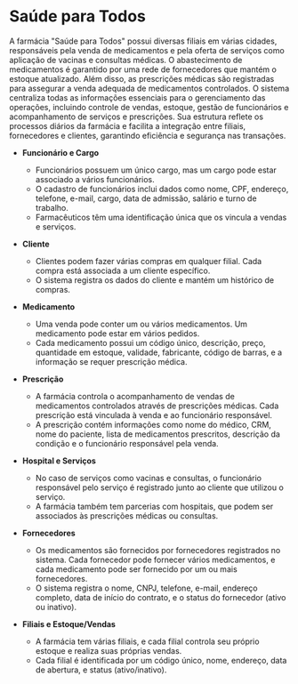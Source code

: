 # Saúde para Todos

A farmácia "Saúde para Todos" possui diversas filiais em várias cidades, responsáveis pela venda de medicamentos e pela oferta de serviços como aplicação de vacinas e consultas médicas. O abastecimento de medicamentos é garantido por uma rede de fornecedores que mantém o estoque atualizado. Além disso, as prescrições médicas são registradas para assegurar a venda adequada de medicamentos controlados. O sistema centraliza todas as informações essenciais para o gerenciamento das operações, incluindo controle de vendas, estoque, gestão de funcionários e acompanhamento de serviços e prescrições. Sua estrutura reflete os processos diários da farmácia e facilita a integração entre filiais, fornecedores e clientes, garantindo eficiência e segurança nas transações.

- **Funcionário e Cargo**
    - Funcionários possuem um único cargo, mas um cargo pode estar associado a vários funcionários.
    - O cadastro de funcionários inclui dados como nome, CPF, endereço, telefone, e-mail, cargo, data de admissão, salário e turno de trabalho.
    - Farmacêuticos têm uma identificação única que os vincula a vendas e serviços.

- **Cliente**
    - Clientes podem fazer várias compras em qualquer filial. Cada compra está associada a um cliente específico.
    - O sistema registra os dados do cliente e mantém um histórico de compras.

- **Medicamento**
    - Uma venda pode conter um ou vários medicamentos. Um medicamento pode estar em vários pedidos.
    - Cada medicamento possui um código único, descrição, preço, quantidade em estoque, validade, fabricante, código de barras, e a informação se requer prescrição médica.

- **Prescrição**
    - A farmácia controla o acompanhamento de vendas de medicamentos controlados através de prescrições médicas. Cada prescrição está vinculada à venda e ao funcionário responsável.
    - A prescrição contém informações como nome do médico, CRM, nome do paciente, lista de medicamentos prescritos, descrição da condição e o funcionário responsável pela venda.

- **Hospital e Serviços**
    - No caso de serviços como vacinas e consultas, o funcionário responsável pelo serviço é registrado junto ao cliente que utilizou o serviço.
    - A farmácia também tem parcerias com hospitais, que podem ser associados às prescrições médicas ou consultas.

- **Fornecedores**
    - Os medicamentos são fornecidos por fornecedores registrados no sistema. Cada fornecedor pode fornecer vários medicamentos, e cada medicamento pode ser fornecido por um ou mais fornecedores.
    - O sistema registra o nome, CNPJ, telefone, e-mail, endereço completo, data de início do contrato, e o status do fornecedor (ativo ou inativo).

- **Filiais e Estoque/Vendas**
    - A farmácia tem várias filiais, e cada filial controla seu próprio estoque e realiza suas próprias vendas.
    - Cada filial é identificada por um código único, nome, endereço, data de abertura, e status (ativo/inativo).